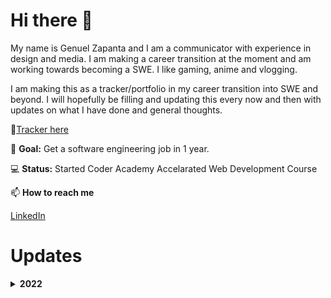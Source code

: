 # Hi there 👋

My name is Genuel Zapanta and I am a communicator with experience in design and media. I am making a career transition at the moment and am working towards becoming a SWE. I like gaming, anime and vlogging.

I am making this as a tracker/portfolio in my career transition into SWE and beyond. I will hopefully be filling and updating this every now and then with updates on what I have done and general thoughts.

🌱[Tracker here](https://github.com/rulerrobin/SelfEduTracker/blob/main/README.md)

🥅 **Goal:** Get a software engineering job in 1 year.

💻 **Status:** Started Coder Academy Accelarated Web Development Course

📫 **How to reach me** 

[LinkedIn](https://www.linkedin.com/in/genuel-mark-zapanta-6a3411140/)

# Updates

**<details><summary>2022</summary>**
<p>
Planning out coursework and basic foundations. 

June 23 - Added

🥅 **Goal:** Get a software engineering job in 1 year. 

👨‍💻 **Status:** Planning courses and self curriculum

<p>
  
**<details><summary>2023</summary>**
<p>

March 28 - Updated 

Changed status from to 👨‍💻 **Status:** Planning courses and self curriculum --> 💻 **Status:** Started Coder Academy Accelarated Web Development Course and added Coder-Academy Repo which holds the notes and some projects that were completed in class.
  
<!--
**rulerrobin/rulerrobin** is a ✨ _special_ ✨ repository because its `README.md` (this file) appears on your GitHub profile.

Here are some ideas to get you started:

- 🔭 I’m currently working on ...
- 🌱 I’m currently learning ...
- 👯 I’m looking to collaborate on ...
- 🤔 I’m looking for help with ...
- 💬 Ask me about ...
- 📫 How to reach me: ...
- 😄 Pronouns: ...
- ⚡ Fun fact: ...
-->
